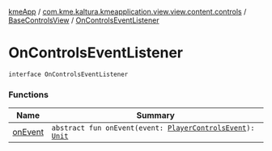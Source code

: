 [kmeApp](../../../index.md) / [com.kme.kaltura.kmeapplication.view.view.content.controls](../../index.md) / [BaseControlsView](../index.md) / [OnControlsEventListener](./index.md)

# OnControlsEventListener

`interface OnControlsEventListener`

### Functions

| Name | Summary |
|---|---|
| [onEvent](on-event.md) | `abstract fun onEvent(event: `[`PlayerControlsEvent`](../../-player-controls-event/index.md)`): `[`Unit`](https://kotlinlang.org/api/latest/jvm/stdlib/kotlin/-unit/index.html) |
